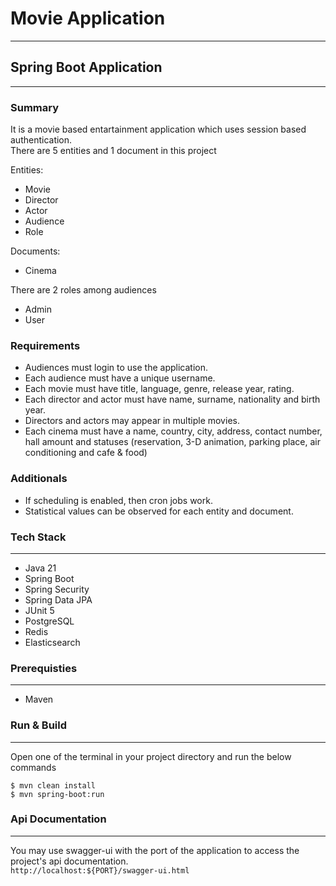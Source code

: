 # Movie Application
---

## Spring Boot Application
---

### Summary
It is a movie based entartainment application which uses session based authentication.<br/>
There are 5 entities and 1 document in this project

Entities:
- Movie
- Director
- Actor
- Audience
- Role

 Documents:
 - Cinema

There are 2 roles among audiences
- Admin
- User

### Requirements
- Audiences must login to use the application.
- Each audience must have a unique username.
- Each movie must have title, language, genre, release year, rating.
- Each director and actor must have name, surname, nationality and birth year.
- Directors and actors may appear in multiple movies.
- Each cinema must have a name, country, city, address, contact number, hall amount and statuses (reservation, 3-D animation, parking place, air conditioning and cafe & food)

### Additionals
- If scheduling is enabled, then cron jobs work.
- Statistical values can be observed for each entity and document.

### Tech Stack
---
- Java 21
- Spring Boot
- Spring Security
- Spring Data JPA
- JUnit 5
- PostgreSQL
- Redis
- Elasticsearch

### Prerequisties
---
- Maven

### Run & Build
---
Open one of the terminal in your project directory and run the below commands

```
$ mvn clean install
$ mvn spring-boot:run
```

### Api Documentation
---
You may use swagger-ui with the port of the application to access the project's api documentation.<br/>
`http://localhost:${PORT}/swagger-ui.html`

